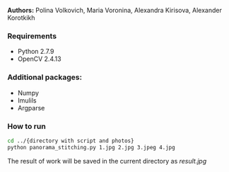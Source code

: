 **Authors:** Polina Volkovich, Maria Voronina, Alexandra Kirisova, Alexander Korotkikh

### Requirements
- Python 2.7.9
- OpenCV 2.4.13

### Additional packages:
- Numpy
- Imulils
- Argparse

### How to run
```sh
cd ../{directory with script and photos}
python panorama_stitching.py 1.jpg 2.jpg 3.jpeg 4.jpg
```
The result of work will be saved in the current directory as *result.jpg*
